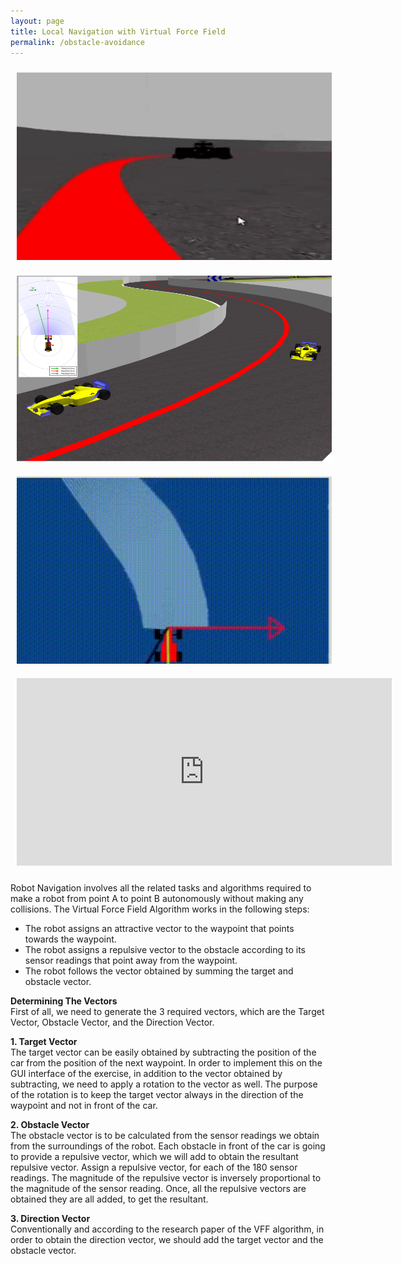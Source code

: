 ```yaml
---
layout: page
title: Local Navigation with Virtual Force Field
permalink: /obstacle-avoidance
---
```


<div class="row">
    <div class="post-flex-display">
        <img src="/img/obstacle_avoidance/cover.png" width="600" height="300" alt="diagram" style="padding: 10px">
    </div>
    <div class="post-flex-display">
        <img src="/img/obstacle_avoidance/obstacle_avoidance_teaser.png" alt="diagram" width="600" height="300" style="padding: 10px">
    </div>
    <div class="post-flex-display">
        <img src="/img/obstacle_avoidance/top.gif" width="600" height="300" alt="diagram" style="padding: 10px">
    </div>
</div>

<div class="video_container">
    <iframe src="https://youtube.com/embed/txEzcxjcrdI?mute=1" width="600" height="300" title="YouTube video player" frameborder="0" allow="accelerometer; autoplay; clipboard-write; encrypted-media; gyroscope; picture-in-picture" allowfullscreen class="video" style="padding: 10px"></iframe>
</div>

Robot Navigation involves all the related tasks and algorithms required to make a robot from point A to point B autonomously without making any collisions. The Virtual Force Field Algorithm works in the following steps:
- The robot assigns an attractive vector to the waypoint that points towards the waypoint.
- The robot assigns a repulsive vector to the obstacle according to its sensor readings that point away from the waypoint.
- The robot follows the vector obtained by summing the target and obstacle vector.

**Determining The Vectors**
<br>
First of all, we need to generate the 3 required vectors, which are the Target Vector, Obstacle Vector, and the Direction Vector.

**1. Target Vector**
<br>
The target vector can be easily obtained by subtracting the position of the car from the position of the next waypoint. In order to implement this on the GUI interface of the exercise, in addition to the vector obtained by subtracting, we need to apply a rotation to the vector as well. The purpose of the rotation is to keep the target vector always in the direction of the waypoint and not in front of the car.

**2. Obstacle Vector**
<br>
The obstacle vector is to be calculated from the sensor readings we obtain from the surroundings of the robot. Each obstacle in front of the car is going to provide a repulsive vector, which we will add to obtain the resultant repulsive vector. Assign a repulsive vector, for each of the 180 sensor readings. The magnitude of the repulsive vector is inversely proportional to the magnitude of the sensor reading. Once, all the repulsive vectors are obtained they are all added, to get the resultant.

**3. Direction Vector**
<br>
Conventionally and according to the research paper of the VFF algorithm, in order to obtain the direction vector, we should add the target vector and the obstacle vector.
